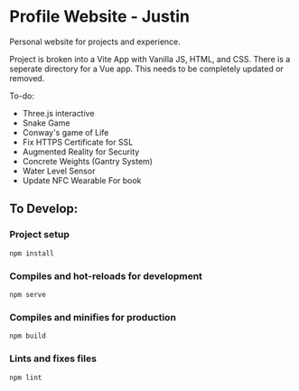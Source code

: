 # Profile Website - Justin

Personal website for projects and experience.

Project is broken into a Vite App with Vanilla JS, HTML, and CSS. There is a seperate directory for a Vue app. This needs to be completely updated or removed.

To-do:
* Three.js interactive
* Snake Game
* Conway's game of Life
* Fix HTTPS Certificate for SSL
* Augmented Reality for Security
* Concrete Weights (Gantry System)
* Water Level Sensor
* Update NFC Wearable For book

## To Develop:

### Project setup
```
npm install
```

### Compiles and hot-reloads for development
```
npm serve
```

### Compiles and minifies for production
```
npm build
```

### Lints and fixes files
```
npm lint
```